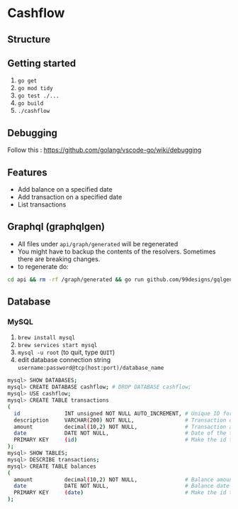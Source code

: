 # Cashflow

## Structure



## Getting started

1. `go get`
2. `go mod tidy`
3. `go test ./...`
3. `go build`
4. `./cashflow`

## Debugging

Follow this : https://github.com/golang/vscode-go/wiki/debugging

## Features

- Add balance on a specified date
- Add transaction on a specified date
- List transactions

## Graphql (graphqlgen)

- All files under `api/graph/generated` will be regenerated
- You might have to backup the contents of the resolvers. Sometimes there are breaking changes.
- to regenerate do:

```sh
cd api && rm -rf /graph/generated && go run github.com/99designs/gqlgen generate
```

## Database

### MySQL

1. `brew install mysql`
2. `brew services start mysql`
3. `mysql -u root` (to quit, type `QUIT`)
4. edit database connection string `username:password@tcp(host:port)/database_name`

```sh
mysql> SHOW DATABASES;
mysql> CREATE DATABASE cashflow; # DROP DATABASE cashflow;
mysql> USE cashflow;
mysql> CREATE TABLE transactions
(
  id              INT unsigned NOT NULL AUTO_INCREMENT, # Unique ID for the record
  description     VARCHAR(200) NOT NULL,                # Transaction description
  amount          decimal(10,2) NOT NULL,               # Transaction amount
  date            DATE NOT NULL,                        # Date of the transaction
  PRIMARY KEY     (id)                                  # Make the id the primary key
);
mysql> SHOW TABLES;
mysql> DESCRIBE transactions;
mysql> CREATE TABLE balances
(
  amount          decimal(10,2) NOT NULL,               # Balance amount
  date            DATE NOT NULL,                        # Balance date
  PRIMARY KEY     (date)                                # Make the id the primary key
);
```
